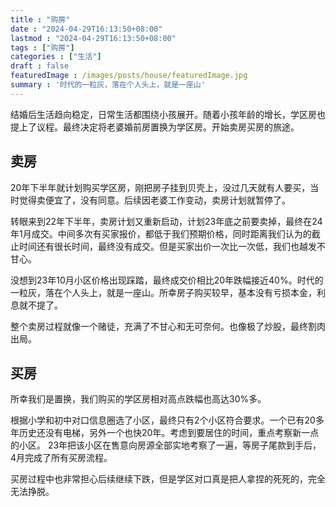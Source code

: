 ```yaml
---
title : "购房" 
date : "2024-04-29T16:13:50+08:00" 
lastmod : "2024-04-29T16:13:50+08:00"
tags : ["购房"] 
categories : ["生活"]
draft : false
featuredImage : /images/posts/house/featuredImage.jpg
summary : '时代的一粒灰，落在个人头上，就是一座山'
---
```


结婚后生活趋向稳定，日常生活都围绕小孩展开。随着小孩年龄的增长，学区房也提上了议程。最终决定将老婆婚前房置换为学区房。开始卖房买房的旅途。

## 卖房

20年下半年就计划购买学区房，刚把房子挂到贝壳上，没过几天就有人要买，当时觉得卖便宜了，没有同意。后续因老婆工作变动，卖房计划就暂停了。

转眼来到22年下半年，卖房计划又重新启动，计划23年底之前要卖掉，最终在24年1月成交。中间多次有买家报价，都低于我们预期价格，同时距离我们认为的截止时间还有很长时间，最终没有成交。但是买家出价一次比一次低，我们也越发不甘心。

没想到23年10月小区价格出现踩踏，最终成交价相比20年跌幅接近40%。时代的一粒灰，落在个人头上，就是一座山。所幸房子购买较早，基本没有亏损本金，利息就不提了。

整个卖房过程就像一个赌徒，充满了不甘心和无可奈何。也像极了炒股，最终割肉出局。

## 买房

所幸我们是置换，我们购买的学区房相对高点跌幅也高达30%多。

根据小学和初中对口信息圈选了小区，最终只有2个小区符合要求。一个已有20多年历史还没有电梯，另外一个也快20年。考虑到要居住的时间，重点考察新一点的小区。
23年把该小区在售意向房源全部实地考察了一遍，等房子尾款到手后，4月完成了所有买房流程。

买房过程中也非常担心后续继续下跌，但是学区对口真是把人拿捏的死死的，完全无法挣脱。
